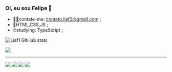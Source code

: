 ### Oi, eu sou Felipe 👋

- 🐱‍💻contate-me: contato.liaf2@gmail.com ;
- 🤖HTML,CSS,JS ;
- 🤓studying: TypeScript ;

![Liaf1 GitHub stats](https://github-readme-stats.vercel.app/api?username=Liaf1&showicons=true&theme=algolia)

<div>
<a href=""> <img align="center" src="https://github-readme-stats-sigma-five.vercel.app/api/top-langs/?username=Liaf1&theme=algolia&line_height=40&hide=css"/> </a>
</div>
<hr>
<div>
<img src="https://img.shields.io/badge/HTML5-E34F26?style=for-the-badge&logo=html5&logoColor=white">
<img src="https://img.shields.io/badge/CSS3-1572B6?style=for-the-badge&logo=css3&logoColor=white">
<img src="https://img.shields.io/badge/JavaScript-323330?style=for-the-badge&logo=javascript&logoColor=F7DF1E">
<img src="https://img.shields.io/badge/Angular-DD0031?style=for-the-badge&logo=angular&logoColor=white"> 
</div>








